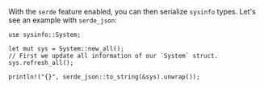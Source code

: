 
With the `serde` feature enabled, you can then serialize `sysinfo` types. Let's see an example with `serde_json`:

```
use sysinfo::System;

let mut sys = System::new_all();
// First we update all information of our `System` struct.
sys.refresh_all();

println!("{}", serde_json::to_string(&sys).unwrap());
```
